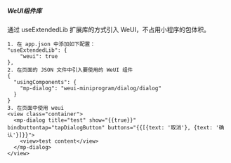 ##### WeUI组件库
通过 useExtendedLib 扩展库的方式引入 WeUI，不占用小程序的包体积。
```text
1. 在 app.json 中添加如下配置：
"useExtendedLib": {
    "weui": true
},
2. 在页面的 JSON 文件中引入要使用的 WeUI 组件
{
  "usingComponents": {
    "mp-dialog": "weui-miniprogram/dialog/dialog"
  }
}
3. 在页面中使用 weui
<view class="container">
  <mp-dialog title="test" show="{{true}}" bindbuttontap="tapDialogButton" buttons="{{[{text: '取消'}, {text: '确认'}]}}">
    <view>test content</view>
  </mp-dialog>
</view>
```